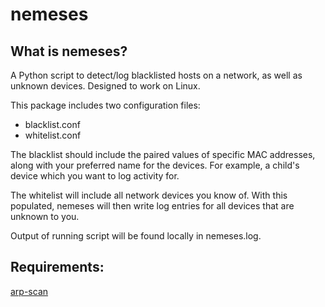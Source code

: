 # nemeses
## What is nemeses?
A Python script to detect/log blacklisted hosts on a network, as well as unknown devices.
Designed to work on Linux.

This package includes two configuration files:
* blacklist.conf
* whitelist.conf
  
The blacklist should include the paired values of specific MAC addresses, along with your preferred name for the devices. For example, a child's device which you want to log activity for.
 
The whitelist will include all network devices you know of. With this populated, nemeses will then write log entries for all devices that are unknown to you.

Output of running script will be found locally in nemeses.log.

## Requirements:
[arp-scan](http://www.nta-monitor.com/wiki/index.php/Arp-scan_User_Guide)

